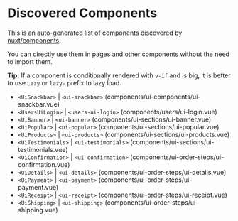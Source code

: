 # Discovered Components

This is an auto-generated list of components discovered by [nuxt/components](https://github.com/nuxt/components).

You can directly use them in pages and other components without the need to import them.

**Tip:** If a component is conditionally rendered with `v-if` and is big, it is better to use `Lazy` or `lazy-` prefix to lazy load.

- `<UiSnackbar>` | `<ui-snackbar>` (components/ui-components/ui-snackbar.vue)
- `<UsersUiLogin>` | `<users-ui-login>` (components/users/ui-login.vue)
- `<UiBanner>` | `<ui-banner>` (components/ui-sections/ui-banner.vue)
- `<UiPopular>` | `<ui-popular>` (components/ui-sections/ui-popular.vue)
- `<UiProducts>` | `<ui-products>` (components/ui-sections/ui-products.vue)
- `<UiTestimonials>` | `<ui-testimonials>` (components/ui-sections/ui-testimonials.vue)
- `<UiConfirmation>` | `<ui-confirmation>` (components/ui-order-steps/ui-confirmation.vue)
- `<UiDetails>` | `<ui-details>` (components/ui-order-steps/ui-details.vue)
- `<UiPayment>` | `<ui-payment>` (components/ui-order-steps/ui-payment.vue)
- `<UiReceipt>` | `<ui-receipt>` (components/ui-order-steps/ui-receipt.vue)
- `<UiShipping>` | `<ui-shipping>` (components/ui-order-steps/ui-shipping.vue)
